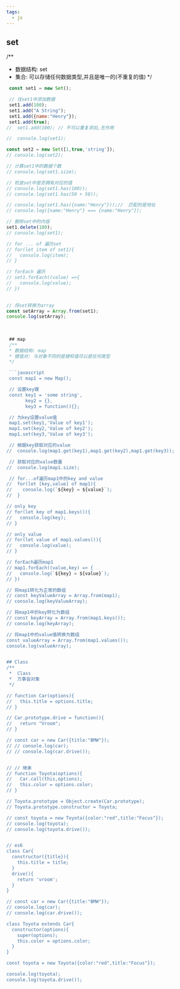 ```yaml
---
tags: 
  - js
---
```

## set
/** 
 * 数据结构: set
 * 集合: 可以存储任何数据类型,并且是唯一的(不重复的值)
 */
```javascript 
 const set1 = new Set();

 // 往set1中添加数据
 set1.add(100);
 set1.add("A String");
 set1.add({name:"Henry"});
 set1.add(true);
//  set1.add(100); // 不可以重复添加,无作用

//  console.log(set1);

const set2 = new Set([1,true,'string']);
// console.log(set2);

// 计算set1中的数据个数
// console.log(set1.size);

// 检查set中是否拥有对应的值
// console.log(set1.has(100));
// console.log(set1.has(50 + 50));

// console.log(set1.has({name:"Henry"}));//  匹配的是地址
// console.log({name:"Henry"} === {name:"Henry"});

// 删除set中的内容
set1.delete(100);
// console.log(set1);

// for ... of 遍历set
// for(let item of set1){
//   console.log(item);
// }

// forEach 遍历
// set1.forEach((value) =>{
//   console.log(value);
// })
 

// 将set转换为array
const setArray = Array.from(set1);
console.log(setArray);
 
 
 
 ## map
 /** 
 * 数据结构: map
 * 键值对: 与对象不同的是键和值可以是任何类型
 */

 ```javascript
 const map1 = new Map();

 // 设置key键
 const key1 = 'some string',
       key2 = {},
       key3 = function(){};

 // 为key设置value值
 map1.set(key1,'Value of key1');
 map1.set(key2,'Value of key2');
 map1.set(key3,'Value of key3');

 // 根据key获取对应的value
//  console.log(map1.get(key1),map1.get(key2),map1.get(key3));

 // 获取对应的value数量
//  console.log(map1.size);

 // for...of遍历map1中的key and value
//  for(let [key,value] of map1){
//    console.log(`${key} = ${value}`);
//  }

// only key
// for(let key of map1.keys()){
//   console.log(key);
// }

// only value
// for(let value of map1.values()){
//   console.log(value);
// }

// forEach遍历map1
// map1.forEach((value,key) => {
//   console.log(`${key} = ${value}`);
// })

// 将map1转化为正常的数组
// const keyValueArray = Array.from(map1);
// console.log(keyValueArray);

// 将map1中的key转化为数组
// const keyArray = Array.from(map1.keys());
// console.log(keyArray);

// 将map1中的value值转换为数组
const valueArray = Array.from(map1.values());
console.log(valueArray);


## Class
/**
 *  Class
 *  万事皆对象
 */

// function Car(options){
//   this.title = options.title;
// }

// Car.prototype.drive = function(){
//   return "Vroom";
// }

// const car = new Car({title:"BMW"});
// // console.log(car);
// // console.log(car.drive());


// // 继承
// function Toyota(options){
//   Car.call(this,options);
//   this.color = options.color;
// }

// Toyota.prototype = Object.create(Car.prototype);
// Toyota.prototype.constructor = Toyota;

// const toyota = new Toyota({color:"red",title:"Focus"});
// console.log(toyota);
// console.log(toyota.drive());


// es6
class Car{
  constructor({title}){
    this.title = title;
  }
  drive(){
    return 'vroom';
  }
}

// const car = new Car({title:"BMW"});
// console.log(car);
// console.log(car.drive());

class Toyota extends Car{
  constructor(options){
    super(options);
    this.color = options.color;
  }
}

const toyota = new Toyota({color:"red",title:"Focus"});

console.log(toyota);
console.log(toyota.drive());















 



 



 
 
